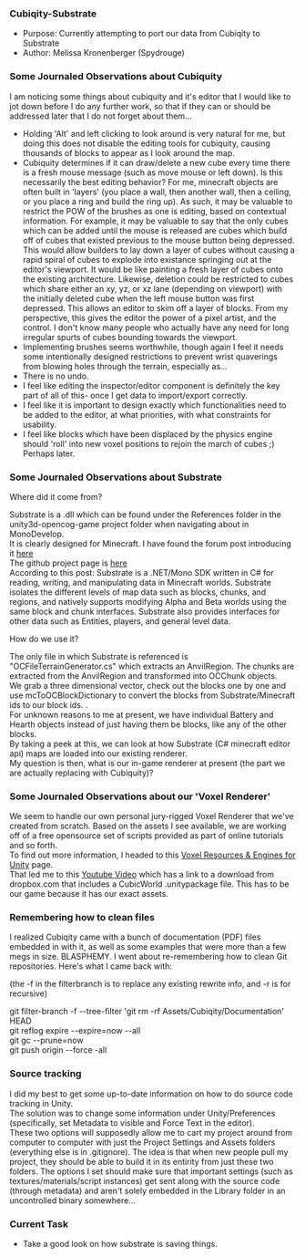 ### Cubiqity-Substrate  
* Purpose: Currently attempting to port our data from Cubiqity to Substrate  
* Author: Melissa Kronenberger (Spydrouge)  


### Some Journaled Observations about Cubiquity 

I am noticing some things about cubiquity and it's editor that I would like to jot down before I do any further work, so that if they can or should be addressed later that I do not forget about them...  
  
* Holding 'Alt' and left clicking to look around is very natural for me, but doing this does not disable the editing tools for cubiquity, causing thousands of blocks to appear as I look around the map.   
* Cubiquity determines if it can draw/delete a new cube every time there is a fresh mouse message (such as move mouse or left down). Is this necessarily the best editing behavior? For me, minecraft objects are often built in 'layers' (you place a wall, then another wall, then a ceiling, or you place a ring and build the ring up). As such, it may be valuable to restrict the POW of the brushes as one is editing, based on contextual information. For example, it may be valuable to say that the only cubes which can be added until the mouse is released are cubes which build off of cubes that existed previous to the mouse button being depressed. This would allow builders to lay down a layer of cubes without causing a rapid spiral of cubes to explode into existance springing out at the editor's viewport. It would be like painting a fresh layer of cubes onto the existing architecture. Likewise, deletion could be restricted to cubes which share either an xy, yz, or xz lane (depending on viewport) with the initially deleted cube when the left mouse button was first depressed. This allows an editor to skim off a layer of blocks. From my perspective, this gives the editor the power of a pixel artist, and the control. I don't know many people who actually have any need for long irregular spurts of cubes bounding towards the viewport.   
* Implementing brushes seems worthwhile, though again I feel it needs some intentionally designed restrictions to prevent wrist quaverings from blowing holes through the terrain, especially as...  
* There is no undo.   
* I feel like editing the inspector/editor component is definitely the key part of all of this- once I get data to import/export correctly.   
* I feel like it is important to design exactly which functionalities need to be added to the editor, at what priorities, with what constraints for usability.  
* I feel like blocks which have been displaced by the physics engine should 'roll' into new voxel positions to rejoin the march of cubes ;) Perhaps later.  

### Some Journaled Observations about Substrate

Where did it come from?   

Substrate is a .dll which can be found under the References folder in the unity3d-opencog-game project folder when navigating about in MonoDevelop.  
It is clearly designed for Minecraft. I have found the forum post introducing it [here](http://www.minecraftforum.net/forums/mapping-and-modding/minecraft-tools/1261313-sdk-substrate-map-editing-library-for-c-net-1-3-8)  
The github project page is [here](https://github.com/jaquadro/Substrate)  
According to this post: Substrate is a .NET/Mono SDK written in C# for reading, writing, and manipulating data in Minecraft worlds. Substrate isolates the different levels of map data such as blocks, chunks, and regions, and natively supports modifying Alpha and Beta worlds using the same block and chunk interfaces. Substrate also provides interfaces for other data such as Entities, players, and general level data.  

How do we use it?  

The only file in which Substrate is referenced is "OCFileTerrainGenerator.cs"  which extracts an AnvilRegion. The chunks are extracted from the AnvilRegion and transformed into OCChunk objects.   
We grab a three dimensional vector, check out the blocks one by one and use mcToOCBlockDictionary to convert the blocks from Substrate/Minecraft ids to our block ids. .  
For unknown reasons to me at present, we have individual Battery and Hearth objects instead of just having them be blocks, like any of the other blocks.  
By taking a peek at this, we can look at how Substrate (C# minecraft editor api) maps are loaded into our existing renderer.  
My question is then, what is our in-game renderer at present (the part we are actually replacing with Cubiquity)?  

### Some Journaled Observations about our 'Voxel Renderer'  

We seem to handle our own personal jury-rigged Voxel Renderer that we've created from scratch. Based on the assets I see available, we are working off of a free opensource set of scripts provided as part of online tutorials and so forth.  
To find out more information, I headed to this [Voxel Resources & Engines for Unity](http://unitycoder.com/blog/2012/10/18/voxel-resources-engines-for-unity/) page.  
That led me to this [Youtube Video](https://www.youtube.com/watch?v=cgWM75QTr2o) which has a link to a download from dropbox.com that includes a CubicWorld .unitypackage file. This has to be our game because it has our exact assets. 

### Remembering how to clean files  

I realized Cubiqity came with a bunch of documentation (PDF) files embedded in with it, as well as some examples that were more than a few megs in size. BLASPHEMY. I went about re-remembering how to clean Git repositories. Here's what I came back with:  

(the -f in the filterbranch is to replace any existing rewrite info, and -r is for recursive)  

git filter-branch -f --tree-filter 'git rm -rf Assets/Cubiqity/Documentation' HEAD  
git reflog expire --expire=now --all  
git gc --prune=now  
git push origin --force -all  

### Source tracking  
I did my best to get some up-to-date information on how to do source code tracking in Unity.     
The solution was to change some information under Unity/Preferences (specifically, set Metadata to visible and Force Text in the editor).     
These two options will supposedly allow me to cart my project around from computer to computer with just the Project Settings and Assets folders (everything else is in .gitignore). The idea is that when new people pull my project, they should be able to build it in its entirity from just these two folders. The options I set should make sure that important settings (such as textures/materials/script instances) get sent along with the source code (through metadata) and aren't solely embedded in the Library folder in an uncontrolled binary somewhere...  

### Current Task  

* Take a good look on how substrate is saving things. 
